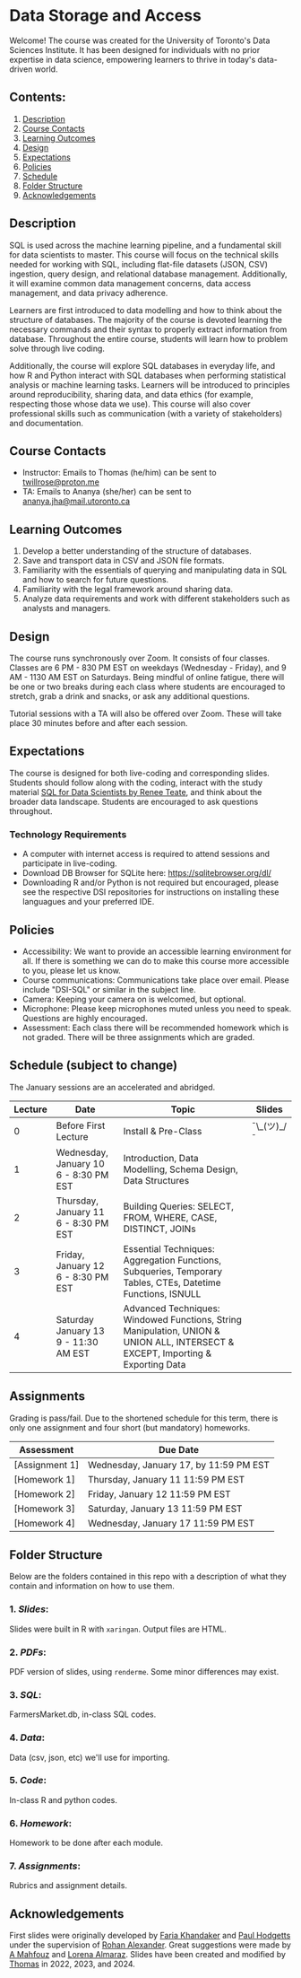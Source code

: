# Data Storage and Access

Welcome! The course was created for the University of Toronto's Data Sciences Institute. It has been designed for individuals with no prior expertise in data science, empowering learners to thrive in today's data-driven world. 

## Contents:
1. [Description](https://github.com/UofT-DSI/02-intro_sql#description)
2. [Course Contacts](https://github.com/UofT-DSI/02-intro_sql#course-contacts)
3. [Learning Outcomes](https://github.com/UofT-DSI/02-intro_sql#learning-outcomes)
4. [Design](https://github.com/UofT-DSI/02-intro_sql#design)
5. [Expectations](https://github.com/UofT-DSI/02-intro_sql#expectations)
6. [Policies](https://github.com/UofT-DSI/02-intro_sql#policies)
7. [Schedule](https://github.com/UofT-DSI/02-intro_sql#schedule)
8. [Folder Structure](https://github.com/UofT-DSI/02-intro_sql#folder-structure)
9. [Acknowledgements](https://github.com/UofT-DSI/02-intro_sql#acknowledgements)

## Description

SQL is used across the machine learning pipeline, and a fundamental skill for data scientists to master. This course will focus on the technical skills needed for working with SQL, including flat-file datasets (JSON, CSV) ingestion, query design, and relational database management. Additionally, it will examine common data management concerns, data access management, and data privacy adherence.

Learners are first introduced to data modelling and how to think about the structure of databases. The majority of the course is devoted learning the necessary commands and their syntax to properly extract information from database. Throughout the entire course, students will learn how to problem solve through live coding. 

Additionally, the course will explore SQL databases in everyday life, and how R and Python interact with SQL databases when performing statistical analysis or machine learning tasks. Learners will be introduced to principles around reproducibility, sharing data, and data ethics (for example, respecting those whose data we use). This course will also cover professional skills such as communication (with a variety of stakeholders) and documentation. 


## Course Contacts
- Instructor: Emails to Thomas (he/him) can be sent to [twillrose@proton.me](mailto:twillrose@proton.me)
- TA: Emails to Ananya (she/her) can be sent to [ananya.jha@mail.utoronto.ca](mailto:ananya.jha@mail.utoronto.ca)

## Learning Outcomes
1. Develop a better understanding of the structure of databases.
2. Save and transport data in CSV and JSON file formats.
3. Familiarity with the essentials of querying and manipulating data in SQL and how to search for future questions.
4. Familiarity with the legal framework around sharing data.
5. Analyze data requirements and work with different stakeholders such as analysts and managers.

## Design

The course runs synchronously over Zoom. It consists of four classes. Classes are 6 PM - 830 PM EST on weekdays (Wednesday - Friday), and 9 AM - 1130 AM EST on Saturdays. Being mindful of online fatigue, there will be one or two breaks during each class where students are encouraged to stretch, grab a drink and snacks, or ask any additional questions.  

Tutorial sessions with a TA will also be offered over Zoom. These will take place 30 minutes before and after each session.  

## Expectations
The course is designed for both live-coding and corresponding slides. Students should follow along with the coding, interact with the study material [SQL for Data Scientists by Renee Teate](https://sqlfordatascientists.com/), and think about the broader data landscape. Students are encouraged to ask questions throughout. 

### Technology Requirements
- A computer with internet access is required to attend sessions and participate in live-coding.
- Download DB Browser for SQLite here: https://sqlitebrowser.org/dl/
- Downloading R and/or Python is not required but encouraged, please see the respective DSI repositories for instructions on installing these languagues and your preferred IDE.

## Policies
- Accessibility: We want to provide an accessible learning environment for all. If there is something we can do to make this course more accessible to you, please let us know.
- Course communications: Communications take place over email. Please include "DSI-SQL" or similar in the subject line.
- Camera: Keeping your camera on is welcomed, but optional.
- Microphone: Please keep microphones muted unless you need to speak. Questions are highly encouraged.
- Assessment: Each class there will be recommended homework which is not graded. There will be three assignments which are graded.  

## Schedule (subject to change)

The January sessions are an accelerated and abridged.

| Lecture | Date | Topic | Slides |
| --- | --- | --- | --- |
| 0 | Before First Lecture | Install & Pre-Class | ¯\\\_(ツ)_/¯ |
| 1 | Wednesday, January 10 <br> 6 - 8:30 PM EST | Introduction, Data Modelling, Schema Design, Data Structures | |
| 2 | Thursday, January 11 <br> 6 - 8:30 PM EST | Building Queries: SELECT, FROM, WHERE, CASE, DISTINCT, JOINs | |
| 3 | Friday, January 12 <br> 6 - 8:30 PM EST | Essential Techniques: Aggregation Functions, Subqueries, Temporary Tables, CTEs, Datetime Functions, ISNULL ||
| 4 | Saturday January 13 <br> 9 - 11:30 AM EST | Advanced Techniques: Windowed Functions, String Manipulation, UNION & UNION ALL, INTERSECT & EXCEPT, Importing & Exporting Data | |

## Assignments

Grading is pass/fail. Due to the shortened schedule for this term, there is only one assignment and four short (but mandatory) homeworks.

| Assessment	|  Due Date | 
| --- | --- |
| [Assignment 1]| Wednesday, January 17, by 11:59 PM EST 
| [Homework 1] | Thursday, January 11 11:59 PM EST 
| [Homework 2] | Friday, January 12 11:59 PM EST
| [Homework 3] | Saturday, January 13 11:59 PM EST 
| [Homework 4] | Wednesday, January 17 11:59 PM EST

## Folder Structure
Below are the folders contained in this repo with a description of what they contain and information on how to use them.

### 1. *Slides*: 
Slides were built in R with `xaringan`. Output files are HTML.

### 2. *PDFs*:
PDF version of slides, using `renderme`. Some minor differences may exist.

### 3. *SQL*: 
FarmersMarket.db, in-class SQL codes.

### 4. *Data*: 
Data (csv, json, etc) we'll use for importing.

### 5. *Code*:
In-class R and python codes.

### 6. *Homework*:
Homework to be done after each module.

### 7. *Assignments*:
Rubrics and assignment details.

## Acknowledgements

First slides were originally developed by [Faria Khandaker](https://fariak.ca) and [Paul Hodgetts](https://hodgettsp.com) under the supervision of [Rohan Alexander](https://rohanalexander.com). Great suggestions were made by [A Mahfouz](https://github.com/amfz) and [Lorena Almaraz](https://github.com/lalmaraz). Slides have been created and modified by [Thomas](https://github.com/mrpotatocode) in 2022, 2023, and 2024.
